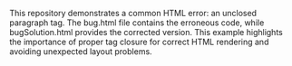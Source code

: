 This repository demonstrates a common HTML error: an unclosed paragraph tag.  The bug.html file contains the erroneous code, while bugSolution.html provides the corrected version.  This example highlights the importance of proper tag closure for correct HTML rendering and avoiding unexpected layout problems.